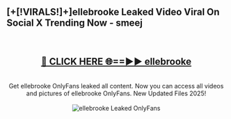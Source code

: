 <h2>[+[!VIRALS!]+]ellebrooke Leaked Video Viral On Social X Trending Now - smeej</h2>
<br>
<div align="center">
<h2><a href="https://libra.edu.pl?ellebrooke" rel="nofollow">🔴 CLICK HERE 🌐==►► ellebrooke</a></h2>
<br>
Get ellebrooke OnlyFans leaked all content. Now you can access all videos and pictures of ellebrooke OnlyFans. New Updated Files 2025!
<br>
<br>
<a href="https://libra.edu.pl?ellebrooke" rel="nofollow" data-target="animated-image.originalLink"><img src="https://i.ibb.co.com/WyWwxjT/player-gif2.gif" alt="ellebrooke Leaked OnlyFans" style="max-width: 100%; display: inline-block;" data-target="animated-image.originalImage"></a>
</div>
<br>